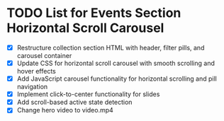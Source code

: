 # TODO List for Events Section Horizontal Scroll Carousel

- [x] Restructure collection section HTML with header, filter pills, and carousel container
- [x] Update CSS for horizontal scroll carousel with smooth scrolling and hover effects
- [x] Add JavaScript carousel functionality for horizontal scrolling and pill navigation
- [x] Implement click-to-center functionality for slides
- [x] Add scroll-based active state detection
- [x] Change hero video to video.mp4
